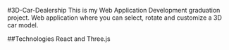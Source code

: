 #3D-Car-Dealership
This is my Web Application Development graduation project.
Web application where you can select, rotate and customize a 3D car model.

##Technologies
React and Three.js
